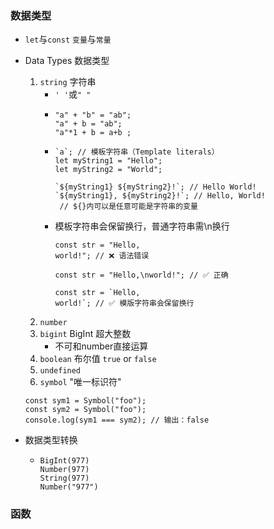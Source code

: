 ### 数据类型

- `let`与`const` `变量`与`常量`
- Data Types 数据类型
  1. `string` 字符串
     - `' '`或`" "`
     - ```[js]
       "a" + "b" = "ab";
       "a" + b = "ab";
       "a"*1 + b = a+b ;
       ```
     - ```[js]
       `a`; // 模板字符串（Template literals）
       let myString1 = "Hello";
       let myString2 = "World";

       `${myString1} ${myString2}!`; // Hello World!
       `${myString1}, ${myString2}!`; // Hello, World!
        // ${}内可以是任意可能是字符串的变量
       ```
     - 模板字符串会保留换行，普通字符串需\n换行
       ```[js]
       const str = "Hello, 
       world!"; // ❌ 语法错误

       const str = "Hello,\nworld!"; // ✅ 正确

       const str = `Hello, 
       world!`; // ✅ 模版字符串会保留换行
       ```
  2. `number`
  3. `bigint` BigInt 超大整数
     - 不可和number直接运算
  4. `boolean` 布尔值
     `true` or `false`
  5. `undefined`
  6. `symbol` "唯一标识符"
  ```[js]
  const sym1 = Symbol("foo");
  const sym2 = Symbol("foo");
  console.log(sym1 === sym2); // 输出：false
  ```

- 数据类型转换
  - ```[js] 
    BigInt(977)
    Number(977)
    String(977)
    Number("977")
    ```

### 函数

